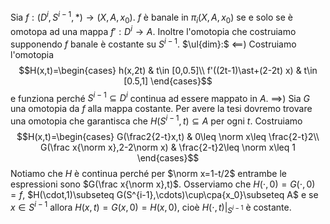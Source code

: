 Sia $f:(D^i,S^{i-1},\ast)\to (X,A,x_0)$. $f$ è banale in $\pi_i(X,A,x_0)$ se e solo se è omotopa ad una mappa $f':D^i\to A$. Inoltre l'omotopia che costruiamo supponendo $f$ banale è costante su $S^{i-1}$.
$\ul{dim}:$
$\impliedby$) Costruiamo l'omotopia$$H(x,t)=\begin{cases}
h(x,2t) & t\in [0,0.5]\\
f'((2t-1)\ast+(2-2t) x) & t\in [0.5,1]
\end{cases}$$e funziona perché $S^{i-1}\subseteq D^i$ continua ad essere mappato in $A$.
$\implies$) Sia $G$ una omotopia da $f$ alla mappa costante. Per avere la tesi dovremo trovare una omotopia che garantisca che $H(S^{i-1},t)\subseteq A$ per ogni $t$. Costruiamo$$H(x,t)=\begin{cases}
G(\frac2{2-t}x,t) & 0\leq \norm x\leq \frac{2-t}2\\
G(\frac x{\norm x},2-2\norm x) & \frac{2-t}2\leq \norm x\leq 1
\end{cases}$$Notiamo che $H$ è continua perché per $\norm x=1-t/2$ entrambe le espressioni sono $G(\frac x{\norm x},t)$. 
Osserviamo che $H(\cdot,0)=G(\cdot,0)=f$, $H(\cdot,1)\subseteq G(S^{i-1},\cdots)\cup\cpa{x_0}\subseteq A$ e se $x\in S^{i-1}$ allora $H(x,t)=G(x,0)=H(x,0)$, cioè $H(\cdot ,t)|_{S^{i-1}}$ è costante.